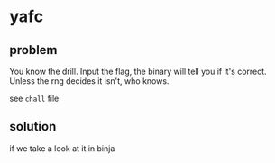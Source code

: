 # yafc

## problem

You know the drill. Input the flag, the binary will tell you if it's correct. Unless the rng decides it isn't, who knows.

see `chall` file

## solution

if we take a look at it in binja

